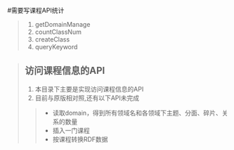 
#需要写课程API统计
>1. getDomainManage
>2. countClassNum
>3. createClass
>3. queryKeyword


> ## 访问课程信息的API
> 
> 1.   本目录下主要是实现访问课程信息的API
> 2.   目前与原版相对照,还有以下API未完成
 >>* 读取domain，得到所有领域名和各领域下主题、分面、碎片、关系的数量
 >>* 插入一门课程
 >>* 按课程转换RDF数据